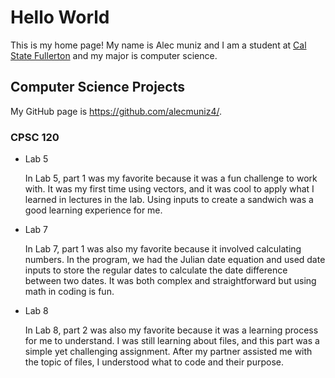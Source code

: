 # Hello World

This is my home page! My name is Alec muniz and I am a student at [Cal State Fullerton](http://www.fullerton.edu/) and my major is computer science.

## Computer Science Projects

My GitHub page is https://github.com/alecmuniz4/.

### CPSC 120

* Lab 5

   In Lab 5, part 1 was my favorite because it was a fun challenge to work with. It was my first time using vectors, and it was cool to apply what I learned in lectures in the lab. Using inputs to create a sandwich was a good learning experience for me. 

* Lab 7

    In Lab 7, part 1 was also my favorite because it involved calculating numbers. In the program, we had the Julian date equation and used date inputs to store the regular dates to calculate the date difference between two dates. It was both complex and straightforward but using math in coding is fun.

* Lab 8

    In Lab 8, part 2 was also my favorite because it was a learning process for me to understand. I was still learning about files, and this part was a simple yet challenging assignment. After my partner assisted me with the topic of files, I understood what to code and their purpose.